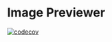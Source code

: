 # Image Previewer

[![codecov](https://codecov.io/gh/LSandrov/image-previewer/branch/master/graph/badge.svg)](https://codecov.io/gh/LSandrov/image-previewer)
